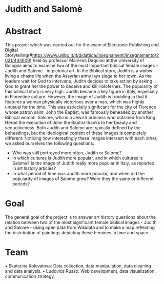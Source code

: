 # Judith and Salomè
# Abstract
This project which was carried out for the exam of Electronic Publishing and Digital Storytelling(#https://www.unibo.it/it/didattica/insegnamenti/insegnamento/2021/444609) held by professor Marilena Daquino at the University of Bologna aims to examine two of the most important biblical female images - Judith and Salome - in pictorial art.
In the Biblical story, Judith is a widow living a chaste life when the Assyrian army lays siege to her town. As the leaders wait for God to intervene, Judith decides to take action by asking God to grant her the power to deceive and kill Holofernes. The popularity of this biblical story is very high. Judith became a key figure in Italy, especially in Florentine culture. However, the image of Judith is troubling in that it features a woman physically victorious over a man, which was highly unusual for the time. This was especially significant for the city of Florence whose patron saint, John the Baptist, was famously beheaded by another Biblical woman: Salome, who is a Jewish princess who obtained from King Herod the execution of John the Baptist thanks to her beauty and seductiveness. Both Judith and Salome are typically defined by the beheadings, but the ideological content of these images is completely different.
Noticing how interestingly these images intersect with each other, we asked ourselves the following questions:
- Who was still portrayed more often, Judith or Salome?
- In which cultures is Judith more popular, and in which cultures is Salome? Is the image of Judith really more popular in Italy, as reported in art history articles?
- In what period of time was Judith more popular, and when did the popularity of images of Salome grow? Were they the same or different periods?
# Goal
The general goal of the project is to answer art history questions about the relation between two of the most significant female biblical images - Judith and Salome - using open data from Wikidata and to make a map reflecting the distribution of paintings depicting these heroines in time and space.
# Team
•	Ekaterina Kolevatova: Data collection, data manipulation, data cleaning and data analysis.
•	Ludovica Russo: Web development, data visualization, communication strategy.
